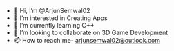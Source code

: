 - 👋 Hi, I’m @ArjunSemwal02
- 👀 I’m interested in Creating Apps
- 🌱 I’m currently learning C++
- 💞️ I’m looking to collaborate on 3D Game Development
- 📫 How to reach me- arjunsemwal02@outlook.com

<!---
ArjunSemwal02/ArjunSemwal02 is a ✨ special ✨ repository because its `README.md` (this file) appears on your GitHub profile.
You can click the Preview link to take a look at your changes.
--->
